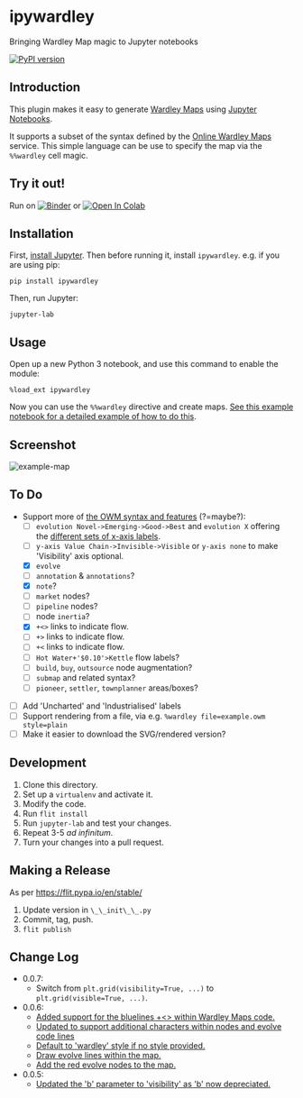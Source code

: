# ipywardley
Bringing Wardley Map magic to Jupyter notebooks

[![PyPI version](https://badge.fury.io/py/ipywardley.svg)](https://badge.fury.io/py/ipywardley)

## Introduction

This plugin makes it easy to generate [Wardley Maps](https://wardley-maps-community.github.io/awesome-wardley-maps/) using [Jupyter Notebooks](https://jupyter.org/).

It supports a subset of the syntax defined by the [Online Wardley Maps](https://onlinewardleymaps.com/) service. This simple language can be use to specify the map via the `%%wardley` cell magic. 

## Try it out!

Run on [![Binder](https://mybinder.org/badge_logo.svg)](https://mybinder.org/v2/gh/anjackson/ipywardley/main?filepath=test%2Fwardley-maps.ipynb) or [![Open In Colab](https://colab.research.google.com/assets/colab-badge.svg)](https://colab.research.google.com/github/anjackson/ipywardley/blob/main/test/wardley-maps.ipynb)

## Installation

First, [install Jupyter](https://jupyter.org/install). Then before running it, install `ipywardley`. e.g. if you are using pip:

    pip install ipywardley
    
Then, run Jupyter:

    jupyter-lab
    
## Usage

Open up a new Python 3 notebook, and use this command to enable the module:

    %load_ext ipywardley
    
Now you can use the `%%wardley` directive and create maps. [See this example notebook for a detailed example of how to do this](https://github.com/anjackson/ipywardley/blob/main/test/wardley-maps.ipynb).

## Screenshot

![example-map](https://github.com/anjackson/ipywardley/blob/main/doc/example.png)

## To Do

- Support more of [the OWM syntax and features](https://onlinewardleymaps.com/#usage) (?=maybe?):
  - [ ] `evolution Novel->Emerging->Good->Best` and `evolution X` offering the [different sets of x-axis labels](https://twitter.com/swardley/status/1326583279139627008/photo/1). 
  - [ ] `y-axis Value Chain->Invisible->Visible` or `y-axis none` to make 'Visibility' axis optional.
  - [x] `evolve`
  - [ ] `annotation` & `annotations`?
  - [x] `note`?
  - [ ] `market` nodes?
  - [ ] `pipeline` nodes?
  - [ ] node `inertia`?
  - [x] `+<>` links to indicate flow.
  - [ ] `+>` links to indicate flow.
  - [ ] `+<` links to indicate flow.
  - [ ] `Hot Water+'$0.10'>Kettle` flow labels?
  - [ ] `build`, `buy`, `outsource` node augmentation?
  - [ ] `submap` and related syntax?
  - [ ] `pioneer`, `settler`, `townplanner` areas/boxes?
- [ ] Add 'Uncharted' and 'Industrialised' labels
- [ ] Support rendering from a file, via e.g. `%wardley file=example.owm style=plain`
- [ ] Make it easier to download the SVG/rendered version?

## Development

1. Clone this directory.
2. Set up a `virtualenv` and activate it.
3. Modify the code.
4. Run `flit install`
5. Run `jupyter-lab` and test your changes.
6. Repeat 3-5 _ad infinitum_.
7. Turn your changes into a pull request.

## Making a Release

As per https://flit.pypa.io/en/stable/

1. Update version in `\_\_init\_\_.py`
2. Commit, tag, push.
3. `flit publish`

## Change Log

- 0.0.7:
  - Switch from `plt.grid(visibility=True, ...)` to `plt.grid(visible=True, ...)`.
- 0.0.6:
  - [Added support for the bluelines +<> within Wardley Maps code.](https://github.com/anjackson/ipywardley/pull/7)
  - [Updated to support additional characters within nodes and evolve code lines](https://github.com/anjackson/ipywardley/pull/8)
  - [Default to 'wardley' style if no style provided.](https://github.com/anjackson/ipywardley/pull/9)
  - [Draw evolve lines within the map.](https://github.com/anjackson/ipywardley/pull/10)
  - [Add the red evolve nodes to the map.](https://github.com/anjackson/ipywardley/pull/11)
- 0.0.5:
  - [Updated the 'b' parameter to 'visibility' as 'b' now depreciated.](https://github.com/anjackson/ipywardley/pull/6)

